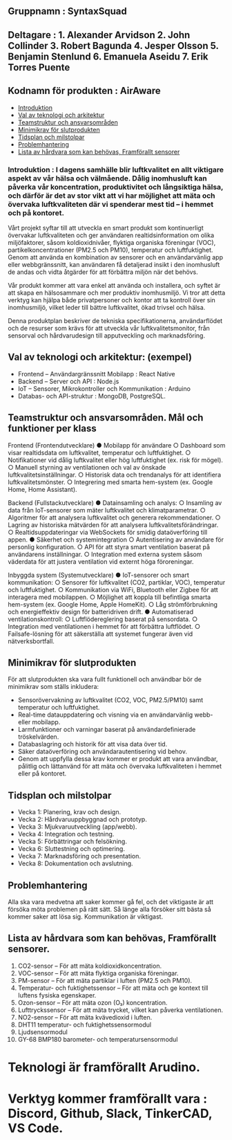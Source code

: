 ## Gruppnamn : SyntaxSquad
## Deltagare : 1. Alexander Arvidson 2. John Collinder 3. Robert Bagunda 4. Jesper Olsson 5. Benjamin Stenlund 6. Emanuela Aseidu 7. Erik Torres Puente
## Kodnamn för produkten : AirAware

- [Introduktion](#introduktion)
- [Val av teknologi och arkitektur](#val-av-teknologi-och-arkitektur)
- [Teamstruktur och ansvarsområden](#teamstruktur-och-ansvarsområden)
- [Minimikrav för slutprodukten](#minimikrav-för-slutprodukten)
- [Tidsplan och milstolpar](#tidsplan-och-milstolpar)
- [Problemhantering](#problemhantering)
- [Lista av hårdvara som kan behövas, Framförallt sensorer](#lista-av-hårdvara-som-kan-behövas-framförallt-sensorer)

### Introduktion : I dagens samhälle blir luftkvalitet en allt viktigare aspekt av vår hälsa och välmående. Dålig inomhusluft kan påverka vår koncentration, produktivitet och långsiktiga hälsa, och därför är det av stor vikt att vi har möjlighet att mäta och övervaka luftkvaliteten där vi spenderar mest tid – i hemmet och på kontoret.

Vårt projekt syftar till att utveckla en smart produkt som kontinuerligt övervakar luftkvaliteten och ger användaren realtidsinformation om olika miljöfaktorer, såsom koldioxidnivåer, flyktiga organiska föreningar (VOC), partikelkoncentrationer (PM2.5 och PM10), temperatur och luftfuktighet. Genom att använda en kombination av sensorer och en användarvänlig app eller webbgränssnitt, kan användaren få detaljerad insikt i den inomhusluft de andas och vidta åtgärder för att förbättra miljön när det behövs.

Vår produkt kommer att vara enkel att använda och installera, och syftet är att skapa en hälsosammare och mer produktiv inomhusmiljö. Vi tror att detta verktyg kan hjälpa både privatpersoner och kontor att ta kontroll över sin inomhusmiljö, vilket leder till bättre luftkvalitet, ökad trivsel och hälsa.

Denna produktplan beskriver de tekniska specifikationerna, användarflödet och de resurser som krävs för att utveckla vår luftkvalitetsmonitor, från sensorval och hårdvarudesign till apputveckling och marknadsföring.

## Val av teknologi och arkitektur: (exempel)
- Frontend – Användargränssnitt Mobilapp : React Native
- Backend – Server och API : Node.js
- IoT – Sensorer, Mikrokontroller och Kommunikation : Arduino
- Databas- och API-struktur : MongoDB, PostgreSQL.

## Teamstruktur och ansvarsområden. Mål och funktioner per klass
Frontend (Frontendutvecklare)
● Mobilapp för användare
○ Dashboard som visar realtidsdata om luftkvalitet, temperatur och luftfuktighet.
○ Notifikationer vid dålig luftkvalitet eller hög luftfuktighet (ex. risk för mögel).
○ Manuell styrning av ventilationen och val av önskade luftkvalitetsinställningar.
○ Historisk data och trendanalys för att identifiera luftkvalitetsmönster.
○ Integrering med smarta hem-system (ex. Google Home, Home Assistant).

Backend (Fullstackutvecklare)
● Datainsamling och analys:
○ Insamling av data från IoT-sensorer som mäter luftkvalitet och
klimatparametrar.
○ Algoritmer för att analysera luftkvalitet och generera rekommendationer.
○ Lagring av historiska mätvärden för att analysera luftkvalitetsförändringar.
○ Realtidsuppdateringar via WebSockets för smidig dataöverföring till appen.
● Säkerhet och systemintegration
○ Autentisering av användare för personlig konfiguration.
○ API för att styra smart ventilation baserat på användarens inställningar.
○ Integration med externa system såsom väderdata för att justera ventilation vid
externt höga föroreningar.

Inbyggda system (Systemutvecklare)
● IoT-sensorer och smart kommunikation:
○ Sensorer för luftkvalitet (CO2, partiklar, VOC), temperatur och luftfuktighet.
○ Kommunikation via WiFi, Bluetooth eller Zigbee för att interagera med
mobilappen.
○ Möjlighet att koppla till befintliga smarta hem-system (ex. Google Home,
Apple HomeKit).
○ Låg strömförbrukning och energieffektiv design för batteridriven drift.
● Automatiserad ventilationskontroll:
○ Luftflödereglering baserat på sensordata.
○ Integration med ventilationen i hemmet för att förbättra luftflödet.
○ Failsafe-lösning för att säkerställa att systemet fungerar även vid
nätverksbortfall.


## Minimikrav för slutprodukten
För att slutprodukten ska vara fullt funktionell och användbar bör de minimikrav som ställs inkludera:

- Sensorövervakning av luftkvalitet (CO2, VOC, PM2.5/PM10) samt temperatur och luftfuktighet.
- Real-time datauppdatering och visning via en användarvänlig webb- eller mobilapp.
- Larmfunktioner och varningar baserat på användardefinierade tröskelvärden.
- Databaslagring och historik för att visa data över tid.
- Säker dataöverföring och användarautentisering vid behov.
- Genom att uppfylla dessa krav kommer er produkt att vara användbar, pålitlig och lättanvänd för att mäta och övervaka luftkvaliteten i hemmet eller på kontoret.

## Tidsplan och milstolpar
- Vecka 1: Planering, krav och design.
- Vecka 2: Hårdvaruuppbyggnad och prototyp.
- Vecka 3: Mjukvaruutveckling (app/webb).
- Vecka 4: Integration och testning.
- Vecka 5: Förbättringar och felsökning.
- Vecka 6: Sluttestning och optimering.
- Vecka 7: Marknadsföring och presentation.
- Vecka 8: Dokumentation och avslutning.

## Problemhantering
Alla ska vara medvetna att saker kommer gå fel, och det viktigaste är att försöka möta problemen på rätt sätt. Så länge alla försöker sitt bästa så kommer saker att lösa sig. Kommunikation är viktigast.


## Lista av hårdvara som kan behövas, Framförallt sensorer.
1. CO2-sensor – För att mäta koldioxidkoncentration.
2. VOC-sensor – För att mäta flyktiga organiska föreningar.
3. PM-sensor – För att mäta partiklar i luften (PM2.5 och PM10).
4. Temperatur- och fuktighetssensor – För att mäta och ge kontext till luftens fysiska egenskaper.
5. Ozon-sensor – För att mäta ozon (O₃) koncentration.
6. Lufttryckssensor – För att mäta trycket, vilket kan påverka ventilationen.
7. NO2-sensor – För att mäta kvävedioxid i luften.
8. DHT11 temperatur- och fuktighetssensormodul
9. Ljudsensormodul
10. GY-68 BMP180 barometer- och temperatursensormodul

# Teknologi är framförallt Arudino.

# Verktyg kommer framförallt vara : Discord, Github, Slack, TinkerCAD, VS Code.

